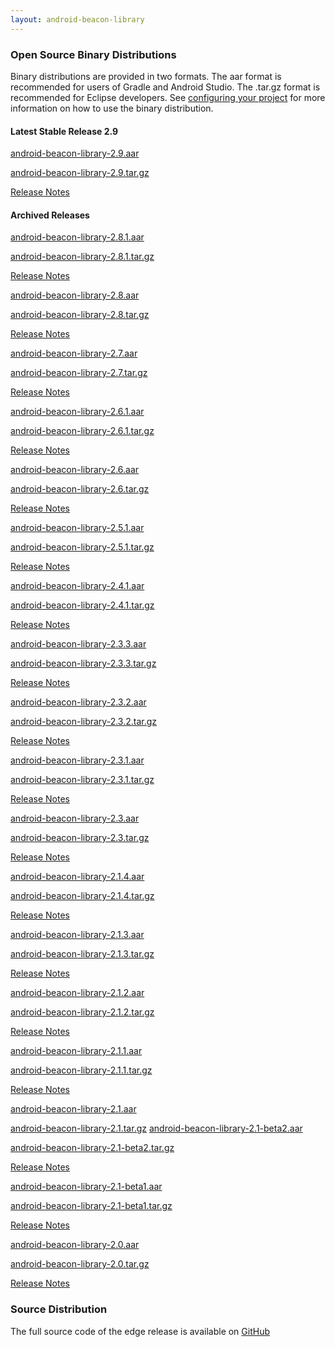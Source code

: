```yaml
---
layout: android-beacon-library
---
```



### Open Source Binary Distributions

Binary distributions are provided in two formats.  The aar format is recommended for users of Gradle and Android Studio.  The .tar.gz format is recommended for Eclipse developers.
See [configuring your project](configure.html) for more information on how to use the binary distribution.

#### Latest Stable Release 2.9
<i class="fa fa-cloud-download" style="color: #3abeee;"></i>  [android-beacon-library-2.9.aar](https://github.com/AltBeacon/android-beacon-library/releases/download/2.9/android-beacon-library-2.9.aar)

<i class="fa fa-cloud-download" style="color: #3abeee;"></i>  [android-beacon-library-2.9.tar.gz](https://github.com/AltBeacon/android-beacon-library/releases/download/2.9/android-beacon-library-2.9.tar.gz)

[Release Notes](https://github.com/AltBeacon/android-beacon-library/releases/tag/2.9)

#### Archived Releases

<i class="fa fa-cloud-download" style="color: #3abeee;"></i>  [android-beacon-library-2.8.1.aar](https://github.com/AltBeacon/android-beacon-library/releases/download/2.8.1/android-beacon-library-2.8.1.aar)

<i class="fa fa-cloud-download" style="color: #3abeee;"></i>  [android-beacon-library-2.8.1.tar.gz](https://github.com/AltBeacon/android-beacon-library/releases/download/2.8.1/android-beacon-library-2.8.1.tar.gz)

[Release Notes](https://github.com/AltBeacon/android-beacon-library/releases/tag/2.8.1)

<i class="fa fa-cloud-download" style="color: #3abeee;"></i>  [android-beacon-library-2.8.aar](https://github.com/AltBeacon/android-beacon-library/releases/download/2.8/android-beacon-library-2.8.aar)

<i class="fa fa-cloud-download" style="color: #3abeee;"></i>  [android-beacon-library-2.8.tar.gz](https://github.com/AltBeacon/android-beacon-library/releases/download/2.8/android-beacon-library-2.8.tar.gz)

[Release Notes](https://github.com/AltBeacon/android-beacon-library/releases/tag/2.8)

<i class="fa fa-cloud-download" style="color: #3abeee;"></i>  [android-beacon-library-2.7.aar](https://github.com/AltBeacon/android-beacon-library/releases/download/2.7/android-beacon-library-2.7.aar)

<i class="fa fa-cloud-download" style="color: #3abeee;"></i>  [android-beacon-library-2.7.tar.gz](https://github.com/AltBeacon/android-beacon-library/releases/download/2.7/android-beacon-library-2.7.tar.gz)

[Release Notes](https://github.com/AltBeacon/android-beacon-library/releases/tag/2.7)

<i class="fa fa-cloud-download" style="color: #3abeee;"></i>  [android-beacon-library-2.6.1.aar](https://github.com/AltBeacon/android-beacon-library/releases/download/2.6.1/android-beacon-library-2.6.1.aar)

<i class="fa fa-cloud-download" style="color: #3abeee;"></i>  [android-beacon-library-2.6.1.tar.gz](https://github.com/AltBeacon/android-beacon-library/releases/download/2.6.1/android-beacon-library-2.6.1.tar.gz)

[Release Notes](https://github.com/AltBeacon/android-beacon-library/releases/tag/2.6.1)

<i class="fa fa-cloud-download" style="color: #3abeee;"></i>  [android-beacon-library-2.6.aar](https://github.com/AltBeacon/android-beacon-library/releases/download/2.6/android-beacon-library-2.6.aar)

<i class="fa fa-cloud-download" style="color: #3abeee;"></i>  [android-beacon-library-2.6.tar.gz](https://github.com/AltBeacon/android-beacon-library/releases/download/2.6/android-beacon-library-2.6.tar.gz)

[Release Notes](https://github.com/AltBeacon/android-beacon-library/releases/tag/2.6)

<i class="fa fa-cloud-download" style="color: #3abeee;"></i>  [android-beacon-library-2.5.1.aar](https://github.com/AltBeacon/android-beacon-library/releases/download/2.5.1/android-beacon-library-2.5.1.aar)

<i class="fa fa-cloud-download" style="color: #3abeee;"></i>  [android-beacon-library-2.5.1.tar.gz](https://github.com/AltBeacon/android-beacon-library/releases/download/2.5.1/android-beacon-library-2.5.1.tar.gz)

[Release Notes](https://github.com/AltBeacon/android-beacon-library/releases/tag/2.5.1)

<i class="fa fa-cloud-download" style="color: #3abeee;"></i>  [android-beacon-library-2.4.1.aar](https://github.com/AltBeacon/android-beacon-library/releases/download/2.4.1/android-beacon-library-2.4.1.aar)

<i class="fa fa-cloud-download" style="color: #3abeee;"></i>  [android-beacon-library-2.4.1.tar.gz](https://github.com/AltBeacon/android-beacon-library/releases/download/2.4.1/android-beacon-library-2.4.1.tar.gz)

[Release Notes](https://github.com/AltBeacon/android-beacon-library/releases/tag/2.4.1)

<i class="fa fa-cloud-download" style="color: #3abeee;"></i>  [android-beacon-library-2.3.3.aar](https://github.com/AltBeacon/android-beacon-library/releases/download/2.3.3/android-beacon-library-2.3.3.aar)

<i class="fa fa-cloud-download" style="color: #3abeee;"></i>  [android-beacon-library-2.3.3.tar.gz](https://github.com/AltBeacon/android-beacon-library/releases/download/2.3.3/android-beacon-library-2.3.3.tar.gz)

[Release Notes](https://github.com/AltBeacon/android-beacon-library/releases/tag/2.3.3)

<i class="fa fa-cloud-download" style="color: #3abeee;"></i>  [android-beacon-library-2.3.2.aar](https://github.com/AltBeacon/android-beacon-library/releases/download/2.3.2/android-beacon-library-2.3.2.aar)

<i class="fa fa-cloud-download" style="color: #3abeee;"></i>  [android-beacon-library-2.3.2.tar.gz](https://github.com/AltBeacon/android-beacon-library/releases/download/2.3.2/android-beacon-library-2.3.2.tar.gz)

[Release Notes](https://github.com/AltBeacon/android-beacon-library/releases/tag/2.3.2)

<i class="fa fa-cloud-download" style="color: #3abeee;"></i>  [android-beacon-library-2.3.1.aar](https://github.com/AltBeacon/android-beacon-library/releases/download/2.3.1/android-beacon-library-2.3.1.aar)

<i class="fa fa-cloud-download" style="color: #3abeee;"></i>  [android-beacon-library-2.3.1.tar.gz](https://github.com/AltBeacon/android-beacon-library/releases/download/2.3.1/android-beacon-library-2.3.1.tar.gz)

[Release Notes](https://github.com/AltBeacon/android-beacon-library/releases/tag/2.3.1)

<i class="fa fa-cloud-download" style="color: #3abeee;"></i>  [android-beacon-library-2.3.aar](https://github.com/AltBeacon/android-beacon-library/releases/download/2.3/android-beacon-library-2.3.aar)

<i class="fa fa-cloud-download" style="color: #3abeee;"></i>  [android-beacon-library-2.3.tar.gz](https://github.com/AltBeacon/android-beacon-library/releases/download/2.3/android-beacon-library-2.3.tar.gz)

[Release Notes](https://github.com/AltBeacon/android-beacon-library/releases/tag/2.3)

<i class="fa fa-cloud-download" style="color: #3abeee;"></i>  [android-beacon-library-2.1.4.aar](https://github.com/AltBeacon/android-beacon-library/releases/download/2.1.4/android-beacon-library-2.1.4.aar)

<i class="fa fa-cloud-download" style="color: #3abeee;"></i>  [android-beacon-library-2.1.4.tar.gz](https://github.com/AltBeacon/android-beacon-library/releases/download/2.1.4/android-beacon-library-2.1.4.tar.gz)

[Release Notes](https://github.com/AltBeacon/android-beacon-library/releases/tag/2.1.4)

<i class="fa fa-cloud-download" style="color: #3abeee;"></i>  [android-beacon-library-2.1.3.aar](https://github.com/AltBeacon/android-beacon-library/releases/download/2.1.3/android-beacon-library-2.1.3.aar)

<i class="fa fa-cloud-download" style="color: #3abeee;"></i>  [android-beacon-library-2.1.3.tar.gz](https://github.com/AltBeacon/android-beacon-library/releases/download/2.1.3/android-beacon-library-2.1.3.tar.gz)

[Release Notes](https://github.com/AltBeacon/android-beacon-library/releases/tag/2.1.3)

<i class="fa fa-cloud-download" style="color: #3abeee;"></i>  [android-beacon-library-2.1.2.aar](https://github.com/AltBeacon/android-beacon-library/releases/download/2.1.2/android-beacon-library-2.1.2.aar)

<i class="fa fa-cloud-download" style="color: #3abeee;"></i>  [android-beacon-library-2.1.2.tar.gz](https://github.com/AltBeacon/android-beacon-library/releases/download/2.1.2/android-beacon-library-2.1.2.tar.gz)

[Release Notes](https://github.com/AltBeacon/android-beacon-library/releases/tag/2.1.2)

<i class="fa fa-cloud-download" style="color: #3abeee;"></i>  [android-beacon-library-2.1.1.aar](https://github.com/AltBeacon/android-beacon-library/releases/download/2.1.1/android-beacon-library-2.1.1.aar)

<i class="fa fa-cloud-download" style="color: #3abeee;"></i>  [android-beacon-library-2.1.1.tar.gz](https://github.com/AltBeacon/android-beacon-library/releases/download/2.1.1/android-beacon-library-2.1.1.tar.gz)

[Release Notes](releasenotes_2_1_1.html)

<i class="fa fa-cloud-download" style="color: #3abeee;"></i>  [android-beacon-library-2.1.aar](https://github.com/AltBeacon/android-beacon-library/releases/download/2.1/android-beacon-library-2.1.aar)

<i class="fa fa-cloud-download" style="color: #3abeee;"></i>  [android-beacon-library-2.1.tar.gz](https://github.com/AltBeacon/android-beacon-library/releases/download/2.1/android-beacon-library-2.1.tar.gz)
<i class="fa fa-cloud-download" style="color: #3abeee;"></i>  [android-beacon-library-2.1-beta2.aar](https://github.com/AltBeacon/android-beacon-library/releases/download/2.1/android-beacon-library-2.1.aar)

<i class="fa fa-cloud-download" style="color: #3abeee;"></i>  [android-beacon-library-2.1-beta2.tar.gz](https://github.com/AltBeacon/android-beacon-library/releases/download/2.1/android-beacon-library-2.1.tar.gz)

[Release Notes](https://github.com/AltBeacon/android-beacon-library/releases/tag/2.1-beta2)

<i class="fa fa-cloud-download" style="color: #3abeee;"></i>  [android-beacon-library-2.1-beta1.aar](https://github.com/AltBeacon/android-beacon-library/releases/download/2.1-beta1/android-beacon-library-2.1-beta1.aar)

<i class="fa fa-cloud-download" style="color: #3abeee;"></i>  [android-beacon-library-2.1-beta1.tar.gz](https://github.com/AltBeacon/android-beacon-library/releases/download/2.1-beta1/android-beacon-library-2.1-beta1.tar.gz)

[Release Notes](https://github.com/AltBeacon/android-beacon-library/releases/tag/2.1-beta1)

<i class="fa fa-cloud-download" style="color: #3abeee;"></i>  [android-beacon-library-2.0.aar](https://s3.amazonaws.com/android-beacon-library.radiusnetworks.com/android-beacon-library-2.0.aar)

<i class="fa fa-cloud-download" style="color: #3abeee;"></i>  [android-beacon-library-2.0.tar.gz](https://s3.amazonaws.com/android-beacon-library.radiusnetworks.com/android-beacon-library-2.0.tar.gz)

[Release Notes](releasenotes_2_0.html)

<style>
  .close {
    margin-top: 0px;
    margin-bottom: 0px;
  }
</style>

### Source Distribution

The full source code of the edge release is available on <a href='https://github.com/AltBeacon/android-beacon-library'>GitHub</a>

